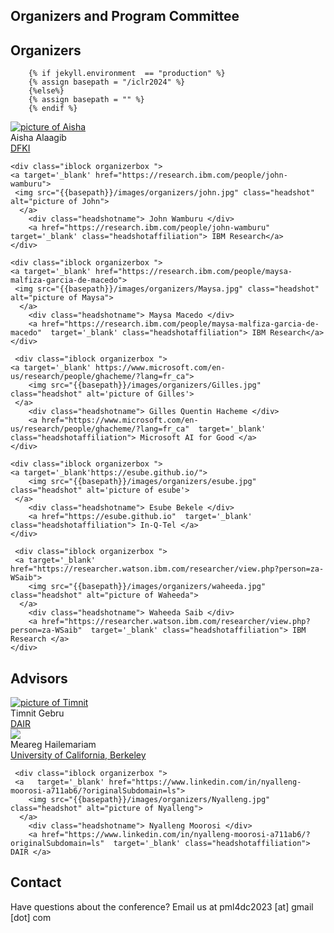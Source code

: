 

## Organizers and Program Committee

## Organizers  

        {% if jekyll.environment  == "production" %}
        {% assign basepath = "/iclr2024" %}
        {%else%}
        {% assign basepath = "" %}
        {% endif %}
       
<div>
    <div class="iblock organizerbox ">
     <a target='_blank' href="https://twitter.com/AishaAlaagib">
        <img src="{{basepath}}/images/organizers/Aisha.jpg" class="headshot" alt="picture of Aisha">
      </a>
        <div class="headshotname"> Aisha Alaagib </div>
        <a href="https://twitter.com/AishaAlaagib"  target='_blank' class="headshotaffiliation"> DFKI </a>
    </div>

    <div class="iblock organizerbox ">
    <a target='_blank' href="https://research.ibm.com/people/john-wamburu">
     <img src="{{basepath}}/images/organizers/john.jpg" class="headshot" alt="picture of John">
      </a>
        <div class="headshotname"> John Wamburu </div>
        <a href="https://research.ibm.com/people/john-wamburu"  target='_blank' class="headshotaffiliation"> IBM Research</a>
    </div>

    <div class="iblock organizerbox ">
    <a target='_blank' href="https://research.ibm.com/people/maysa-malfiza-garcia-de-macedo">
     <img src="{{basepath}}/images/organizers/Maysa.jpg" class="headshot" alt="picture of Maysa">
      </a>
        <div class="headshotname"> Maysa Macedo </div>
        <a href="https://research.ibm.com/people/maysa-malfiza-garcia-de-macedo"  target='_blank' class="headshotaffiliation"> IBM Research</a>
    </div>

     <div class="iblock organizerbox "> 
    <a target='_blank' https://www.microsoft.com/en-us/research/people/ghacheme/?lang=fr_ca">
        <img src="{{basepath}}/images/organizers/Gilles.jpg" class="headshot" alt='picture of Gilles'>
     </a>
        <div class="headshotname"> Gilles Quentin Hacheme </div>
        <a href="https://www.microsoft.com/en-us/research/people/ghacheme/?lang=fr_ca"  target='_blank' class="headshotaffiliation"> Microsoft AI for Good </a>
    </div>

    <div class="iblock organizerbox "> 
    <a target='_blank'https://esube.github.io/">
        <img src="{{basepath}}/images/organizers/esube.jpg" class="headshot" alt='picture of esube'>
     </a>
        <div class="headshotname"> Esube Bekele </div>
        <a href="https://esube.github.io"  target='_blank' class="headshotaffiliation"> In-Q-Tel </a>
    </div>
    
     <div class="iblock organizerbox ">
     <a target='_blank' href="https://researcher.watson.ibm.com/researcher/view.php?person=za-WSaib">
        <img src="{{basepath}}/images/organizers/waheeda.jpg" class="headshot" alt="picture of Waheeda">
      </a>
        <div class="headshotname"> Waheeda Saib </div>
        <a href="https://researcher.watson.ibm.com/researcher/view.php?person=za-WSaib"  target='_blank' class="headshotaffiliation"> IBM Research </a>
    </div>
        
        
</div>


## Advisors
<div>

 <div class="iblock organizerbox ">
     <a   target='_blank' href="https://ai.stanford.edu/~tgebru/">
        <img src="{{basepath}}/images/organizers/timnit.jpg" class="headshot" alt="picture of Timnit">
      </a>
        <div class="headshotname"> Timnit Gebru </div>
        <a href="https://www.dair-institute.org/"  target='_blank' class="headshotaffiliation"> DAIR </a>
  </div>

    
  <div class="iblock organizerbox ">
     <a  target='_blank' href="https://www.linkedin.com/in/meareg-a-hailemariam/">
        <img src="{{basepath}}/images/organizers/meareg.jpg" class="headshot">
      </a>
        <div class="headshotname"> Meareg Hailemariam </div>
        <a href="https://www.linkedin.com/in/meareg-a-hailemariam/"  target='_blank' class="headshotaffiliation" alt="picture of Meareg"> University of California, Berkeley </a>
    </div>


     <div class="iblock organizerbox ">
     <a   target='_blank' href="https://www.linkedin.com/in/nyalleng-moorosi-a711ab6/?originalSubdomain=ls">
        <img src="{{basepath}}/images/organizers/Nyalleng.jpg" class="headshot" alt="picture of Nyalleng">
      </a>
        <div class="headshotname"> Nyalleng Moorosi </div>
        <a href="https://www.linkedin.com/in/nyalleng-moorosi-a711ab6/?originalSubdomain=ls"  target='_blank' class="headshotaffiliation"> DAIR </a>
  </div>
        
</div>
       

<!--
     <div class="iblock organizerbox ">
     <a target='_blank' href="https://researcher.watson.ibm.com/researcher/view.php?person=ibm-Celia.Cintas">
        <img src="{{basepath}}/images/organizers/celia.jpg" class="headshot" alt="picture of Celia">
      </a>
        <div class="headshotname"> Celia Cintas </div>
        <a href="https://researcher.watson.ibm.com/researcher/view.php?person=ibm-Celia.Cintas"  target='_blank' class="headshotaffiliation"> IBM Research </a>
    </div>

## Program Committee

| Name          | Company/Institute |
| ------------- | ----------------- |
| Akram Zaytar|IBM Research|
| Chinasa T Okolo |Cornell University |
| Diana Mabel Diaz Herrera |University of Illinois at Chicago |
| Evan Rosenman| Harvard University |
| Geoffrey Siwo | University of Notre Dame |
| Huiqi Lu |University of Oxford |
| Ignatius Ezeani | Lancaster University |
| Jayson Salkey |TBC |
| Julian Kuehnert |IBM Research |
| krystal A maughan |University of Vermont |	
| Kush R Varshney |IBM Research |
| Luis Oala |Fraunhofer Institute for Telecommunications - Heinrich Hertz Institute |
| Maysa	M G Macedo |IBM Research |
| Michael Best | Georgia Institute of Technology |
| Pablo	Navarro |CENPAT - CONICET |
| Raesetje B Sefala |University of the Witwatersrand |
| Ramya Raghavendra |Facebook |
| Rodrigo Echeveste |CONICET / Universidad Nacional del Litoral |
| Samaneh Kouchaki |University of Surrey |
| Tejumade M Afonja |AI Saturdays Lagos |
| Victor A Akinwande |Carnegie Mellon University |
| Xiaorong Ding |University of Electronic Science and Technology of China |
-->

## Contact

Have questions about the conference? Email us at pml4dc2023 [at] gmail [dot] com

